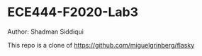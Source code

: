 # ECE444-F2020-Lab3
Author: Shadman Siddiqui

This repo is a clone of https://github.com/miguelgrinberg/flasky
